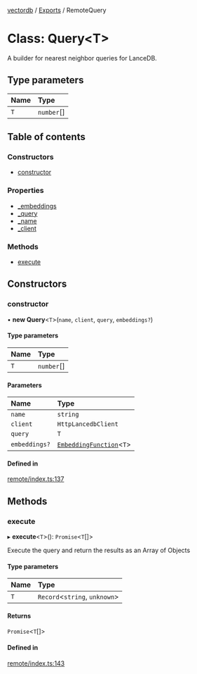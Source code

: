 [vectordb](../README.md) / [Exports](../saas-modules.md) / RemoteQuery

# Class: Query<T\>

A builder for nearest neighbor queries for LanceDB.

## Type parameters

| Name | Type |
| :------ | :------ |
| `T` | `number`[] |

## Table of contents

### Constructors

- [constructor](RemoteQuery.md#constructor)

### Properties

- [\_embeddings](RemoteQuery.md#_embeddings)
- [\_query](RemoteQuery.md#_query)
- [\_name](RemoteQuery.md#_name)
- [\_client](RemoteQuery.md#_client)

### Methods

- [execute](RemoteQuery.md#execute)


## Constructors

### constructor

• **new Query**<`T`\>(`name`, `client`, `query`, `embeddings?`)

#### Type parameters

| Name | Type |
| :------ | :------ |
| `T` | `number`[] |

#### Parameters

| Name | Type |
| :------ | :------ |
| `name` | `string` |
| `client` | `HttpLancedbClient` |
| `query` | `T` |
| `embeddings?` | [`EmbeddingFunction`](../interfaces/EmbeddingFunction.md)<`T`\> |

#### Defined in

[remote/index.ts:137](https://github.com/lancedb/lancedb/blob/main/node/src/remote/index.ts#L137)

## Methods

### execute

▸ **execute**<`T`\>(): `Promise`<`T`[]\>

Execute the query and return the results as an Array of Objects

#### Type parameters

| Name | Type |
| :------ | :------ |
| `T` | `Record`<`string`, `unknown`\> |

#### Returns

`Promise`<`T`[]\>

#### Defined in

[remote/index.ts:143](https://github.com/lancedb/lancedb/blob/main/node/src/remote/index.ts#L143)